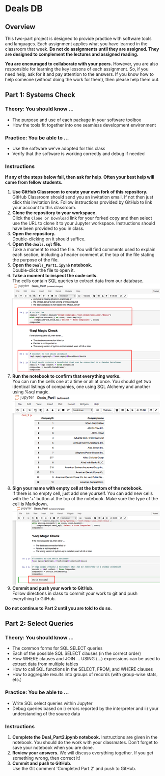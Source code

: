 # Deals DB

## Overview
This two-part project is designed to provide practice with software tools and languages. Each assignment applies what you have learned in the classroom that week. __Do not do assignments until they are assigned. They are designed to complement the lectures and assigned reading.__

__You are encouraged to collaborate with your peers.__ However, you are also responsible for learning the key lessons of each assignment. So, if you need help, ask for it and pay attention to the answers. If you know how to help someone (without doing the work for them), then please help them out.

## Part 1: Systems Check
### Theory: You should know ...
* The purpose and use of each package in your software toolbox
* How the tools fit together into one seamless development environment

### Practice: You be able to ...
* Use the software we've adopted for this class
* Verify that the software is working correctly and debug if needed

### Instructions
__If any of the steps below fail, then ask for help. Often your best help will come from fellow students.__
1. __Use GitHub Classroom to create your own fork of this repository.__  
GitHub Classroom should send you an invitation email. If not then just click this invitation link. Follow instructions provided by GitHub to link your account to this classroom.
2. __Clone the repository to your workspace.__  
Click the `Clone or Download` link for your forked copy and then select use the URL to clone it to your Jupyter workspace. Instructions should have been provided to you in class.    
3. __Open the repository.__  
Double-clicking on it should suffice.    
4. __Open the `deals.sql` file.__  
Take a moment to read the file. You will find comments used to explain each section, including a header comment at the top of the file stating the purpose of the file.  
5. __Open the `Deals_Part1.ipynb` notebook.__  
Double-click the file to open it.  
6. __Take a moment to inspect the code cells.__  
The cells contain SQL queries to extract data from our database.    
![Deals_Part1 code cells](img/img8.png)
7. __Run the notebook to confirm that everything works.__  
You can run the cells one at a time or all at once. You should get two identical listings of companies, one using SQL Alchemy and another using %sql magic.  
![Deals_Part1 tables](img/img9.png)
8. __Sign your name with empty cell at the bottom of the notebook.__  
If there is no empty cell, just add one yourself. You can add new cells with the '+' button at the top of the notebook. Make sure the type of the cell is Markdown.  
![Deals_Part1 edit](img/img10.png)
9. __Commit and push your work to GitHub.__  
Follow directions in class to commit your work to git and push everything to GitHub.  

**Do not continue to Part 2 until you are told to do so.**

## Part 2: Select Queries
### Theory: You should know ...
* The common forms for SQL SELECT queries
* Each of the possible SQL SELECT clauses (in the correct order)
* How WHERE clauses and JOIN ... USING (...) expressions can be used to extract data from multiple tables
* How to call SQL functions in the SELECT, FROM, and WHERE clauses
* How to aggregate results into groups of records (with group-wise stats, etc.)

### Practice: You be able to ...
* Write SQL select queries within Jupyter
* Debug queries based on i) errors reported by the interpreter and ii) your understanding of the source data

### Instructions
1. __Complete the Deal_Part2.ipynb notebook.__
Instructions are given in the notebook. You should do the work with your classmates. Don't forget to save your notebook when you are done.
2. __Review your answers.__
We will discuss everything together. If you get something wrong, then correct it!
3. __Commit and push to GitHub.__  
Use the Git comment 'Completed Part 2' and push to GitHub.
